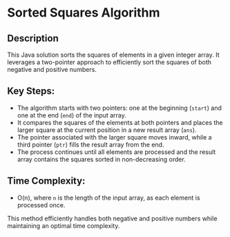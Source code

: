 # Sorted Squares Algorithm

## Description
This Java solution sorts the squares of elements in a given integer array. It leverages a two-pointer approach to efficiently sort the squares of both negative and positive numbers.

## Key Steps:
- The algorithm starts with two pointers: one at the beginning (`start`) and one at the end (`end`) of the input array.
- It compares the squares of the elements at both pointers and places the larger square at the current position in a new result array (`ans`).
- The pointer associated with the larger square moves inward, while a third pointer (`ptr`) fills the result array from the end.
- The process continues until all elements are processed and the result array contains the squares sorted in non-decreasing order.

## Time Complexity:
- O(n), where `n` is the length of the input array, as each element is processed once.

This method efficiently handles both negative and positive numbers while maintaining an optimal time complexity.
